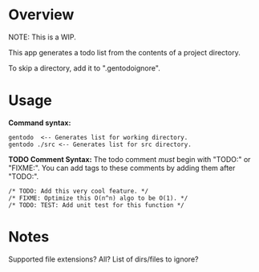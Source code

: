 # Overview
NOTE: This is a WIP.

This app generates a todo list from the contents of a project directory. 

To skip a directory, add it to ".gentodoignore".

# Usage
**Command syntax:**
```
gentodo  <-- Generates list for working directory.
gentodo ./src <-- Generates list for src directory.
```

**TODO Comment Syntax:**
The todo comment *must* begin with "TODO:" or "FIXME:". You can add tags to these comments by adding them after "TODO:".
```
/* TODO: Add this very cool feature. */
/* FIXME: Optimize this O(n^n) algo to be O(1). */
/* TODO: TEST: Add unit test for this function */
```

# Notes
Supported file extensions? All?
List of dirs/files to ignore?
